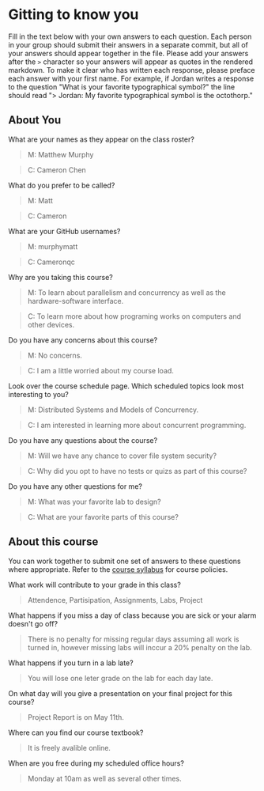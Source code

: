 # Gitting to know you
Fill in the text below with your own answers to each question. Each person in your group should submit their answers in a separate commit, but all of your answers should appear together in the file. Please add your answers after the `>` character so your answers will appear as quotes in the rendered markdown. To make it clear who has written each response, please preface each answer with your first name. For example, if Jordan writes a response to the question "What is your favorite typographical symbol?" the line should read "> Jordan: My favorite typographical symbol is the octothorp." 

## About You
What are your names as they appear on the class roster?
>M: Matthew Murphy

>C: Cameron Chen

What do you prefer to be called?
>M: Matt

>C: Cameron

What are your GitHub usernames?
>M: murphymatt

>C: Cameronqc

Why are you taking this course?
>M: To learn about parallelism and concurrency as well as the hardware-software interface.

>C: To learn more about how programing works on computers and other devices. 

Do you have any concerns about this course?
>M: No concerns.

>C: I am a little worried about my course load.

Look over the course schedule page. Which scheduled topics look most interesting to you?
>M: Distributed Systems and Models of Concurrency.

>C: I am interested in learning more about concurrent programming.

Do you have any questions about the course?
>M: Will we have any chance to cover file system security?

>C: Why did you opt to have no tests or quizs as part of this course?

Do you have any other questions for me?
>M: What was your favorite lab to design?

>C: What are your favorite parts of this course?

## About this course
You can work together to submit one set of answers to these questions where appropriate. Refer to the [course syllabus](http://www.cs.grinnell.edu/~curtsinger/teaching/2018S/CSC213/syllabus/) for course policies.

What work will contribute to your grade in this class?
> Attendence, Partisipation, Assignments, Labs, Project

What happens if you miss a day of class because you are sick or your alarm doesn't go off?
> There is no penalty for missing regular days assuming all work is turned in, however missing labs will inccur a 20% penalty on the lab.

What happens if you turn in a lab late?
> You will lose one leter grade on the lab for each day late.

On what day will you give a presentation on your final project for this course?
> Project Report is on May 11th.

Where can you find our course textbook?
> It is freely avalible online.

When are you free during my scheduled office hours?
> Monday at 10am as well as several other times.
